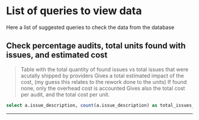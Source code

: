 # List of queries to view data

Here a list of suggested queries to check the data from the database

## Check percentage audits, total units found with issues, and estimated cost
> Table with the total quantity of found issues vs total issues that were acutally shipped by providers
> Gives a total estimated impact of the cost, (my guess this relates to the rework done to the units)
> If found none, only the overhead cost is accounted
> Gives also the total cost per audit, and the total cost per unit.
```sql
select a.issue_description, count(a.issue_description) as total_issues_found, pd.total_issues, round(count(a.issue_description)/total_issues * 100,3) as percentage,round(sum(a.cost_impact),2) as estimated_cost, round(sum(a.cost_impact)/count(a.issue_description),2) as total_cost_per_audit, round(sum(a.cost_impact)/total_issues,2) as total_cost_per_unit from audits as a join (select issue, count(issue) as total_issues from products_defects group by issue) as pd on pd.issue = a.issue_description group by a.issue_description order by estimated_cost desc;
```
--------